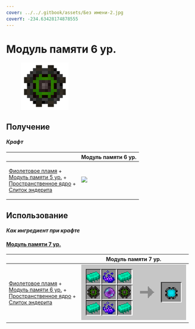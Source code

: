```yaml
---
cover: ../../.gitbook/assets/Без имени-2.jpg
coverY: -234.63428174878555
---
```


# Модуль памяти 6 ур.

<figure><img src="../../.gitbook/assets/262144k_fluid_128.png" alt=""><figcaption></figcaption></figure>

## Получение

#### _Крафт_

|                                                                                                                                                                                                                       |  Модуль памяти 6 ур.                          |
| --------------------------------------------------------------------------------------------------------------------------------------------------------------------------------------------------------------------- | --------------------------------------------- |
| <p><a href="purple_blaze.md">Фиолетовое пламя</a> +<br><a href="4096k.md">Модуль памяти 5 ур.</a> +<br><a href="spawner_seeker.md">Пространственное ядро</a> +<br><a href="enderite_ingot.md">Слиток эндерита</a></p> | ![](../../.gitbook/assets/262144k\_fluid.png) |

## Использование

#### _Как ингредиент при крафте_

#### [Модуль памяти 7 ур.](16384k.md)

|                                                                                                                                                                                                                               |  Модуль памяти 7 ур.                  |
| ----------------------------------------------------------------------------------------------------------------------------------------------------------------------------------------------------------------------------- | ------------------------------------- |
| <p><a href="purple_blaze.md">Фиолетовое пламя</a> +<br><a href="262144k_fluid.md">Модуль памяти 6 ур.</a> +<br><a href="spawner_seeker.md">Пространственное ядро</a> +<br><a href="enderite_ingot.md">Слиток эндерита</a></p> | ![](../../.gitbook/assets/16384k.png) |

